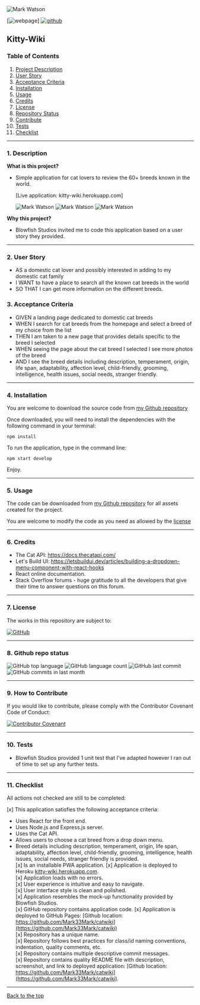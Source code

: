 ![Mark Watson](./assets/kittyWikiBanner.png)

[![webpage](./assets/myWebpage.png)]  [![github](./assets/myGithub.png)](https://github.com/Mark33Mark/catwiki)  

 
## Kitty-Wiki

### Table of Contents  
  
   1. [Project Description](#1-description)
   2. [User Story](#2-user-story)
   3. [Acceptance Criteria](#3-acceptance-criteria)
   4. [Installation](#4-installation)
   5. [Usage](#5-usage)
   6. [Credits](#6-credits)
   7. [License](#7-license)
   8. [Repository Status](#8-github-repo-status)
   9. [Contribute](#9-how-to-contribute)
   10. [Tests](#10-tests)
   11. [Checklist](#11-checklist)

---

### 1. Description  

**What is this project?**  

*  Simple application for cat lovers to review the 60+ breeds known in the world.  
   
   [Live application:  kitty-wiki.herokuapp.com]

   ![Mark Watson](./assets/screenshot1.jpg) ![Mark Watson](./assets/screenshot2.jpg) ![Mark Watson](./assets/screenshot3.jpg)

**Why this project?**  

* Blowfish Studios invited me to code this application based on a user story they provided.

---

### 2. User Story  

* AS a domestic cat lover and possibly interested in adding to my domestic cat family  
* I WANT to have a place to search all the known cat breeds in the world  
* SO THAT I can get more information on the different breeds.  


### 3. Acceptance Criteria

* GIVEN a landing page dedicated to domestic cat breeds  
* WHEN I search for cat breeds from the homepage and select a breed of my choice from the list  
* THEN I am taken to a new page that provides details specific to the breed I selected  
* WHEN seeing the page about the cat breed I selected I see more photos of the breed
* AND I see the breed details including description, temperament, origin, life span, adaptability, affection level, child-friendly, grooming, intelligence, health issues, social needs, stranger friendly.

---

### 4. Installation

You are welcome to download the source code from [my Github repository](https://github.com/Mark33Mark/catwiki)  

Once downloaded, you will need to install the dependencies with the following command in your terminal:  

```npm install```  


To run the application, type in the command line:

```npm start develop```  

Enjoy.  

---

### 5. Usage  

The code can be downloaded from [my Github repository](https://github.com/Mark33Mark/catwiki) for all assets created for the project.  

You are welcome to modify the code as you need as allowed by the [license](#7-license)

---

### 6. Credits  

* The Cat API: https://docs.thecatapi.com/  
* Let's Build UI: https://letsbuildui.dev/articles/building-a-dropdown-menu-component-with-react-hooks
* React online documentation.  
* Stack Overflow forums - huge gratitude to all the developers that give their time to answer questions on this forum.  

---

### 7. License  

 The works in this repository are subject to:  

[![GitHub](https://img.shields.io/github/license/Mark33Mark/kitty-wiki)](doc/LICENSE.md)

---

### 8. Github repo status  
![GitHub top language](https://img.shields.io/github/languages/top/Mark33Mark/catwiki)
![GitHub language count](https://img.shields.io/github/languages/count/Mark33Mark/catwiki)
![GitHub last commit](https://img.shields.io/github/last-commit/Mark33Mark/catwiki)
![GitHub commits in last month](https://img.shields.io/github/commit-activity/m/Mark33Mark/catwiki)

---

### 9. How to Contribute  

 If you would like to contribute, please comply with the Contributor Covenant Code of Conduct:  

[![Contributor Covenant](https://img.shields.io/badge/Contributor%20Covenant-2.1-4baaaa.svg)](doc/code_of_conduct.md)

---

### 10. Tests  

* Blowfish Studios provided 1 unit test that I've adapted however I ran out of time to set up any further tests.  

---

### 11. Checklist  

 All actions not checked are still to be completed:  

[x]  This application satisfies the following acceptance criteria:  
   *  Uses React for the front end.
   *  Uses Node.js and Express.js server.  
   *  Uses the Cat API.  
   *  Allows users to choose a cat breed from a drop down menu.  
   *  Breed details including description, temperament, origin, life span, adaptability, affection level, child-friendly, grooming, intelligence, health issues, social needs, stranger friendly is provided.  
[x]  Is an installable PWA application.
[x]  Application is deployed to Heroku [kitty-wiki.herokuapp.com](https://kitty-wiki.herokuapp.com).  
[x]  Application loads with no errors.  
[x]  User experience is intuitive and easy to navigate.  
[x]  User interface style is clean and polished.  
[x]  Application resembles the mock-up functionality provided by Blowfish Studios.  
[x]  GitHub repository contains application code.
[x]  Application is deployed to GitHub Pages: [Github location: https://github.com/Mark33Mark/catwiki](https://github.com/Mark33Mark/catwiki)  
[x]  Repository has a unique name.  
[x]  Repository follows best practices for class/id naming conventions, indentation, quality comments, etc.  
[x]  Repository contains multiple descriptive commit messages.  
[x]  Repository contains quality README file with description, screenshot, and link to deployed application: [Github location: https://github.com/Mark33Mark/catwiki](https://github.com/Mark33Mark/catwiki).  

---

[Back to the top](#kitty-wiki)  

